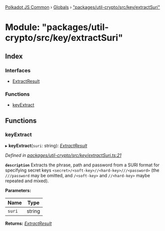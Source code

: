 [Polkadot JS Common](../README.md) › [Globals](../globals.md) › ["packages/util-crypto/src/key/extractSuri"](_packages_util_crypto_src_key_extractsuri_.md)

# Module: "packages/util-crypto/src/key/extractSuri"

## Index

### Interfaces

* [ExtractResult](../interfaces/_packages_util_crypto_src_key_extractsuri_.extractresult.md)

### Functions

* [keyExtract](_packages_util_crypto_src_key_extractsuri_.md#keyextract)

## Functions

###  keyExtract

▸ **keyExtract**(`suri`: string): *[ExtractResult](../interfaces/_packages_util_crypto_src_key_extractsuri_.extractresult.md)*

*Defined in [packages/util-crypto/src/key/extractSuri.ts:21](https://github.com/polkadot-js/common/blob/88ecda70/packages/util-crypto/src/key/extractSuri.ts#L21)*

**`description`** Extracts the phrase, path and password from a SURI format for specifying secret keys `<secret>/<soft-key>//<hard-key>///<password>` (the `///password` may be omitted, and `/<soft-key>` and `//<hard-key>` maybe repeated and mixed).

**Parameters:**

Name | Type |
------ | ------ |
`suri` | string |

**Returns:** *[ExtractResult](../interfaces/_packages_util_crypto_src_key_extractsuri_.extractresult.md)*
